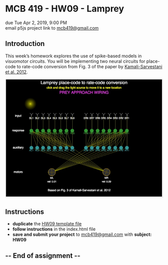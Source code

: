 # MCB 419 - HW09 - Lamprey
due Tue  Apr 2, 2019, 9:00 PM  
email p5js project link to mcb419@gmail.com

## Introduction

This week’s homework explores the use of spike-based models in 
visuomotor circuits. You will be implementing two neural circuits for 
place-code to rate-code conversion from Fig. 3 of the paper by
[Kamali-Sarvestani et al. 2012](https://www.life.illinois.edu/mcb/419/pdf/Sarvestani12_lamprey.pdf).

![hw09.jpg](./images/hw09.jpg)

## Instructions
- **duplicate** the [HW09 template file](https://editor.p5js.org/mcb419/sketches/sPN5Yokyj)
- **follow instructions** in the index.html file  
- **save and submit your project** to mcb419@gmail.com with **subject: HW09**

## -- End of assignment --